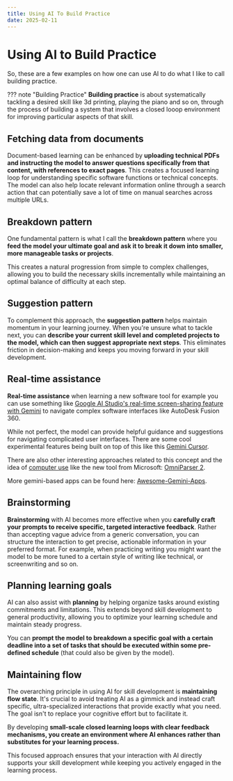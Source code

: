 ```yaml
---
title: Using AI To Build Practice
date: 2025-02-11
---
```

# Using AI to Build Practice

So, these are a few examples on how one can use AI to do what I like to call building practice.

??? note "Building Practice"
    **Building practice** is about systematically tackling a desired skill like 3d printing, playing the piano and so on, through the process of building a system that involves a closed looop environment for improving particular aspects of that skill.

## Fetching data from documents

Document-based learning can be enhanced by **uploading technical PDFs and instructing the model to answer questions specifically from that content, with references to exact pages**. This creates a focused learning loop for understanding specific software functions or technical concepts. The model can also help locate relevant information online through a search action that can potentially save a lot of time on manual searches across multiple URLs.

## Breakdown pattern

One fundamental pattern is what I call the **breakdown pattern** where you **feed the model your ultimate goal and ask it to break it down into smaller, more manageable tasks or projects**. 

This creates a natural progression from simple to complex challenges, allowing you to build the necessary skills incrementally while maintaining an optimal balance of difficulty at each step.

## Suggestion pattern

To complement this approach, the **suggestion pattern** helps maintain momentum in your learning journey. When you're unsure what to tackle next, you can **describe your current skill level and completed projects to the model, which can then suggest appropriate next steps**. This eliminates friction in decision-making and keeps you moving forward in your skill development.

## Real-time assistance

**Real-time assistance** when learning a new software tool for example you can use something like [Google AI Studio's real-time screen-sharing feature with Gemini](https://aistudio.google.com/live) to navigate complex software interfaces like AutoDesk Fusion 360. 

While not perfect, the model can provide helpful guidance and suggestions for navigating complicated user interfaces. There are some cool experimental features being built on top of this like this [Gemini Cursor](https://github.com/13point5/gemini-cursor).

There are also other interesting approaches related to this concept and the idea of [computer use](https://www.anthropic.com/news/3-5-models-and-computer-use) like the new tool from Microsoft: [OmniParser 2](https://github.com/microsoft/OmniParser/tree/master).

More gemini-based apps can be found here: [Awesome-Gemini-Apps](https://github.com/AbdooMohamedd/Awesome-Gemini-Apps).

## Brainstorming

**Brainstorming** with AI becomes more effective when you **carefully craft your prompts to receive specific, targeted interactive feedback**. Rather than accepting vague advice from a generic conversation, you can structure the interaction to get precise, actionable information in your preferred format. For example, when practicing writing you might want the model to be more tuned to a certain style of writing like technical, or screenwriting and so on.

## Planning learning goals

AI can also assist with **planning** by helping organize tasks around existing commitments and limitations. This extends beyond skill development to general productivity, allowing you to optimize your learning schedule and maintain steady progress.

You can **prompt the model to breakdown a specific goal with a certain deadline into a set of tasks that should be executed within some pre-defined schedule** (that could also be given by the model).

## Maintaining flow

The overarching principle in using AI for skill development is **maintaining flow state**. It's crucial to avoid treating AI as a gimmick and instead craft specific, ultra-specialized interactions that provide exactly what you need. The goal isn't to replace your cognitive effort but to facilitate it. 

By developing **small-scale closed learning loops with clear feedback mechanisms, you create an environment where AI enhances rather than substitutes for your learning process.**

This focused approach ensures that your interaction with AI directly supports your skill development while keeping you actively engaged in the learning process.